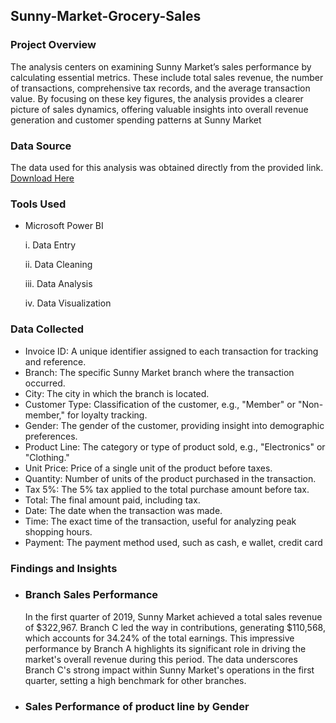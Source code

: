 ## Sunny-Market-Grocery-Sales
   
### Project Overview
The analysis centers on examining Sunny Market’s sales performance by calculating essential metrics. These include total sales revenue, the number of transactions, comprehensive tax records, and the average transaction value. By focusing on these key figures, the analysis provides a clearer picture of sales dynamics, offering valuable insights into overall revenue generation and customer spending patterns at Sunny Market

### Data Source
The data used for this analysis was obtained directly from the provided link.  [Download Here](https://github.com/user-attachments/files/17647510/supermarket_sales.csv)

### Tools Used
- Microsoft Power BI

  i. Data Entry

  ii. Data Cleaning

  iii. Data Analysis

  iv. Data Visualization
  
### Data Collected
- Invoice ID: A unique identifier assigned to each transaction for tracking and reference.
- Branch: The specific Sunny Market branch where the transaction occurred.
- City: The city in which the branch is located.
- Customer Type: Classification of the customer, e.g., "Member" or "Non-member," for loyalty tracking.
- Gender: The gender of the customer, providing insight into demographic preferences.
- Product Line: The category or type of product sold, e.g., "Electronics" or "Clothing."
- Unit Price: Price of a single unit of the product before taxes.
- Quantity: Number of units of the product purchased in the transaction.
- Tax 5%: The 5% tax applied to the total purchase amount before tax.
- Total: The final amount paid, including tax.
- Date: The date when the transaction was made.
- Time: The exact time of the transaction, useful for analyzing peak shopping hours.
- Payment: The payment method used, such as cash, e wallet, credit card

### Findings and Insights
- ### Branch Sales Performance
    In the first quarter of 2019, Sunny Market achieved a total sales revenue of $322,967. Branch C led the way in 
  contributions, generating $110,568, which accounts for 34.24% of the total earnings. This impressive performance by Branch A 
  highlights its significant role in driving the market's overall revenue during this period. The data underscores Branch C's 
  strong impact within Sunny Market's operations in the first quarter, setting a high benchmark for other branches.

- ### Sales Performance of product line by Gender
  
  
